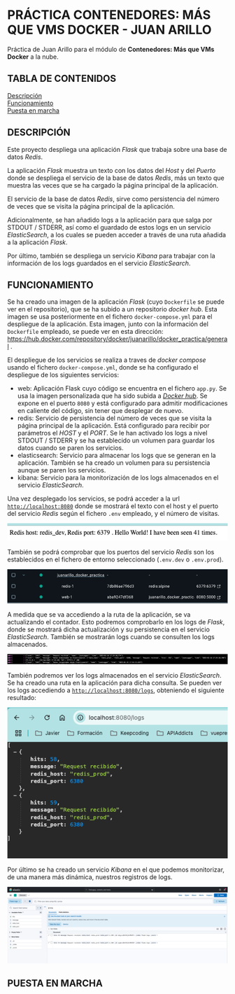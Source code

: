 # PRÁCTICA CONTENEDORES: MÁS QUE VMS DOCKER - JUAN ARILLO
Práctica de Juan Arillo para el módulo de **Contenedores: Más que VMs Docker** a la nube.

## TABLA DE CONTENIDOS
[Descripción](#descripción)  
[Funcionamiento](#funcionamiento)  
[Puesta en marcha](#puesta-en-marcha)

## DESCRIPCIÓN
Este proyecto despliega una aplicación *Flask* que trabaja sobre una base de datos *Redis*.  

La aplicación *Flask* muestra un texto con los datos del *Host* y del *Puerto* donde se despliega el servicio de la
base de datos *Redis*, más un texto que muestra las veces que se ha cargado la página principal de la aplicación.

El servicio de la base de datos *Redis*, sirve como persistencia del número de veces que se visita la página principal
de la aplicación.

Adicionalmente, se han añadido logs a la aplicación para que salga por STDOUT / STDERR, así como el guardado
de estos logs en un servicio *ElasticSearch*, a los cuales se pueden acceder a través de una ruta añadida a la aplicación
*Flask*.

Por último, también se despliega un servicio *Kibana* para trabajar con la información de los logs guardados en el
servicio *ElasticSearch*.

## FUNCIONAMIENTO
Se ha creado una imagen de la aplicación *Flask* (cuyo `Dockerfile` se puede ver en el repositorio), que se ha subido a un repositorio *docker hub*. Esta imagen se usa posteriormente en el fichero `docker-compose.yml` para el despliegue de la aplicación. Esta imagen, junto con la información del `Dockerfile` empleado, se puede ver en esta dirección: https://hub.docker.com/repository/docker/juanarillo/docker_practica/general .  

El despliegue de los servicios se realiza a traves de *docker compose* usando el fichero `docker-compose.yml`, donde se ha configurado el despliegue de los siguientes servicios:  

- web: Aplicación Flask cuyo código se encuentra en el fichero `app.py`. Se usa la imagen personalizada que ha sido subida a [*Docker hub*](https://hub.docker.com/repository/docker/juanarillo/docker_practica/general). Se expone en el puerto `8080` y está configurado para admitir modificaciones en caliente del código, sin tener que desplegar de nuevo.
- redis: Servicio de persistencia del número de veces que se visita la página principal de la aplicación. Está configurado para recibir por parámetros el *HOST* y el *PORT*. Se le han activado los logs a nivel STDOUT / STDERR y se ha establecido un volumen para guardar los datos cuando se paren los servicios.
- elasticsearch: Servicio para almacenar los logs que se generan en la aplicación. También se ha creado un volumen para su persistencia aunque se paren los servicios.
- kibana: Servicio para la monitorización de los logs almacenados en el servicio *ElasticSearch*.

Una vez desplegado los servicios, se podrá acceder a la url [`http://localhost:8080`](http://localhost:8080) donde se mostrará el texto con el host y el puerto del servicio *Redis* según el fichero `.env` empleado, y el número de visitas.  

![Aplicación Flask](images/flask.png)

También se podrá comprobar que los puertos del servicio *Redis* son los establecidos en el fichero de entorno seleccionado (`.env.dev` o `.env.prod`).

![desktop](images/desktop.png)

A medida que se va accediendo a la ruta de la aplicación, se va actualizando el contador. Esto podremos comprobarlo en los logs de *Flask*, donde se mostrará dicha actualización y su persistencia en el servicio *ElasticSearch*. También se mostrarán logs cuando se consulten los logs almacenados.

![logs](images/logs.png)

También podremos ver los logs almacenados en el servicio *ElasticSearch*. Se ha creado una ruta en la aplicación para dicha consulta. Se pueden ver los logs accediendo a [`http://localhost:8080/logs`](http://localhost:8080/logs), obteniendo el siguiente resultado:

![elastic](images/elastic.png)

Por último se ha creado un servicio *Kibana* en el que podemos monitorizar, de una manera más dinámica, nuestros registros de logs.

![kibana](images/kibana.png)
## PUESTA EN MARCHA
